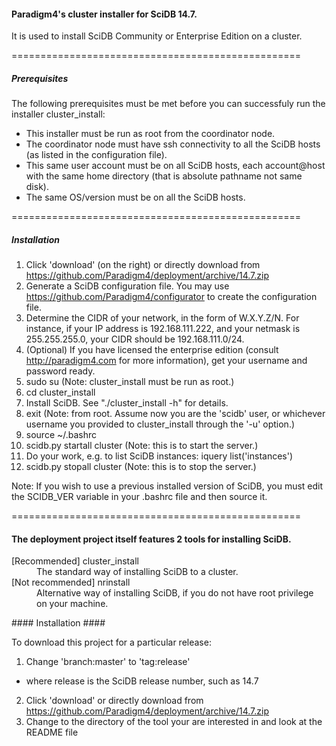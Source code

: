 #### Paradigm4's cluster installer for SciDB 14.7. ####

It is used to install SciDB Community or Enterprise Edition on a cluster.

==================================================
##### Prerequisites #####

The following prerequisites must be met before you can successfuly run the installer cluster_install:

* This installer must be run as root from the coordinator node.
* The coordinator node must have ssh connectivity to all the SciDB hosts (as listed in the configuration file).
* This same user account must be on all SciDB hosts, each account@host with the same home directory (that is absolute pathname not same disk).
* The same OS/version must be on all the SciDB hosts.

==================================================
##### Installation #####

1. Click 'download' (on the right) or directly download from https://github.com/Paradigm4/deployment/archive/14.7.zip
2. Generate a SciDB configuration file. You may use https://github.com/Paradigm4/configurator to create the configuration file.
3. Determine the CIDR of your network, in the form of W.X.Y.Z/N. For instance, if your IP address is 192.168.111.222, and your netmask is 255.255.255.0, your CIDR should be 192.168.111.0/24.
4. (Optional) If you have licensed the enterprise edition (consult http://paradigm4.com for more information), get your username and password ready.
5. sudo su    (Note: cluster_install must be run as root.)
5. cd cluster_install
6. Install SciDB. See "./cluster_install -h" for details.
7. exit       (Note: from root. Assume now you are the 'scidb' user, or whichever username you provided to cluster_install through the '-u' option.)
8. source ~/.bashrc
9. scidb.py startall cluster   (Note: this is to start the server.)
10. Do your work, e.g. to list SciDB instances: iquery list('instances')
11. scidb.py stopall cluster   (Note: this is to stop the server.)

Note: If you wish to use a previous installed version of SciDB, you must edit the SCIDB_VER variable in your .bashrc file and then source it.

==================================================
#### The deployment project itself features 2 tools for installing SciDB. ####

<dl>
<dt>[Recommended] cluster_install</dt>
<dd>The standard way of installing SciDB to a cluster.</dd>
<dt>[Not recommended] nrinstall</dt>
<dd>Alternative way of installing SciDB, if you do not have root privilege on your machine.</dd>
<dl>
#### Installation ####

To download this project for a particular release:

1. Change 'branch:master' to 'tag:release'
  * where release is the SciDB release number, such as 14.7
2. Click 'download' or directly download from https://github.com/Paradigm4/deployment/archive/14.7.zip
3. Change to the directory of the tool your are interested in and look at the README file
